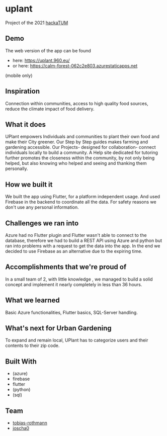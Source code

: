 # uplant

Project of the 2021 [hackaTUM](https://hackatum21.devpost.com/)

## Demo
The web version of the app can be found 
- here: https://uplant.960.eu/
- or here: https://calm-forest-062c2e803.azurestaticapps.net

(mobile only)

## Inspiration
Connection within communities, access to high quality food sources, reduce the climate impact of food delivery.

## What it does
UPlant empowers Individuals and communities to plant their own food and make their City greener. Our Step by Step guides makes farming and gardening accessible. Our Projects- designed for collaboration- connect individuals locally to build a community. A Help site dedicated for tutoring further promotes the closeness within the community, by not only being helped, but also knowing who helped and seeing and thanking them personally.

## How we built it
We built the app using Flutter, for a platform independent usage. And used Firebase in the backend to coordinate all the data. For safety reasons we don't use any personal information.

## Challenges we ran into
Azure had no Flutter plugin and Flutter wasn't able to connect to the database, therefore we had to build a REST API using Azure and python but ran into problems with a request to get the data into the app. In the end we decided to use Firebase as an alternative due to the expiring time.

## Accomplishments that we're proud of
In a small team of 2, with little knowledge , we managed to build a solid concept and implement it nearly completely in less than 36 hours.

## What we learned
Basic Azure functionalities, Flutter basics, SQL-Server handling.

## What's next for Urban Gardening
To expand and remain local, UPlant has to categorize users and their contents to their zip code.

## Built With
- (azure)
- firebase
- flutter
- (python)
- (sql)

## Team
- [tobias-rothmann](https://github.com/tobias-rothmann)
- [joscha0](https://github.com/joscha0)

